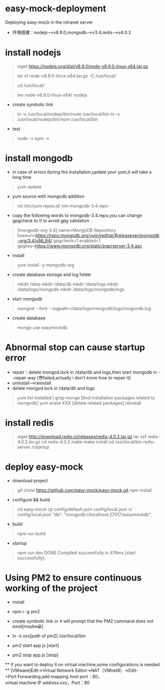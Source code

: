 # easy-mock-deployment
Deploying easy-mock in the intranet server

- 环境搭建：nodejs-->v8.9.0,mongodb-->v3.4,redis-->v4.0.2 


# install nodejs
> wget https://nodejs.org/dist/v8.9.0/node-v8.9.0-linux-x64.tar.gz

> tar xf node-v8.9.0-linux-x64.tar.gz -C /usr/local/

> cd /usr/local/

> mv node-v8.9.0-linux-x64/ nodejs

- create symbolic link 
> ln -s /usr/local/nodejs/bin/node /usr/local/bin
> ln -s /usr/local/nodejs/bin/npm /usr/local/bin

- test 
> node -v
> npm -v


# install mongodb
- in case of errors during the installation,update your yum,it will take a long time 
> yum update

- yum source with mongodb addition 
> cd /etc/yum.repos.d/
> vim mongodb-3.4.repo
- copy the following words to mongodb-3.4.repo,you can change gpgcheck to 0 to avoid gpg validation 
>[mongodb-org-3.4] 
>name=MongoDB Repository 
>baseurl=https://repo.mongodb.org/yum/redhat/$releasever/mongodb-org/3.4/x86_64/ 
>gpgcheck=1 
>enabled=1 
>gpgkey=https://www.mongodb.org/static/pgp/server-3.4.asc

- install 
> yum install -y mongodb-org

- create database storage and log folder 
> mkdir /data
> mkdir /data/db
> mkdir /data/logs
> mkdir /data/logs/mongodb
> mkdir /data/logs/mongodb/logs

- start mongodb 
> mongod --fork --logpath=/data/logs/mongodb/logs/mogondb.log

- create database
> mongo
> use easymockdb

# Abnormal stop can cause startup error
- repair：delete mongod.lock in /data/db and logs,then start mongodb in --repair way [😳failed,actually i don't know how to repair it]
- uninstall-->reinstall 
- delete mongod.lock in /data/db and logs
> yum list installed | grep mongo [find installation packages related to mongodb]
> yum erase XXX [delete related packages]
> reinstall

# install redis
> wget http://download.redis.io/releases/redis-4.0.2.tar.gz
> tar xzf redis-4.0.2.tar.gz
> cd redis-4.0.2
> make
> make install
> cd /usr/local/bin
> redis-server   //startup

# deploy easy-mock

- download project 
> git clone https://github.com/easy-mock/easy-mock.git
> npm install

- configure && build 
> cd easy-mock
> cp config/default.json config/local.json
> vi config/local.json
"db": "mongodb://localhost:27017/easymockdb",

- build 
> npm run build

- startup 
> npm run dev
DONE Compiled successfully in 476ms [start successfully]


# Using PM2 to ensure continuous working of the project

- install 
- npm i -g pm2

- create symbolic link or it will prompt that the PM2 command does not exist[maybe😀] 
- ln   -s   xxx[path of pm2]   /usr/local/bin
- pm2 start app.js [start]
- pm2 stop app.js [stop]


** if you want to deploy it on virtual machine,some configurations is needed **
[VMware]Edit->Virtual Network Editor->NAT（VMnet8）->Edit->Port Forwarding,add mapping host port：80，virtual machine IP address:xxx，Port：80
